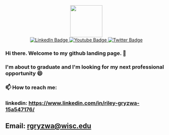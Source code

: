 
<!--
**gryzril/gryzril** is a ✨ _special_ ✨ repository because its `README.md` (this file) appears on your GitHub profile.

Here are some ideas to get you started:

- 🔭 I’m currently working on ...
- 🌱 I’m currently learning ...
- 👯 I’m looking to collaborate on ...
- 🤔 I’m looking for help with ...
- 💬 Ask me about ...
- 📫 How to reach me: ...
- 😄 Pronouns: ...
- ⚡ Fun fact: ...
-->

<div id="header" align="center">
    <img src="https://media3.giphy.com/media/WFZvB7VIXBgiz3oDXE/200w.webp?cid=ecf05e47qptgu4ppo4tmnms9468szkrlwva13m59422mnq59&rid=200w.webp&ct=s" width="100"/>
</div>
<div id="badges" align="center">
  <a href="https://www.linkedin.com/in/riley-gryzwa-15a547176/">
    <img src="https://img.shields.io/badge/LinkedIn-blue?style=for-the-badge&logo=linkedin&logoColor=white" alt="LinkedIn Badge"/>
  </a>
  <a href="https://www.instagram.com/rileygryzwa/">
    <img src="https://img.shields.io/badge/Instagram-red?style=for-the-badge&logo=instagram&logoColor=white" alt="Youtube Badge"/>
  </a>
  <a href="null">
    <img src="https://img.shields.io/badge/Twitter-blue?style=for-the-badge&logo=twitter&logoColor=white" alt="Twitter Badge"/>
  </a>
</div>

### Hi there. Welcome to my github landing page. 👋
### I'm about to graduate and I'm looking for my next professional opportunity 😄
### 📫 How to reach me:
### linkedin: https://www.linkedin.com/in/riley-gryzwa-15a547176/ 
##  Email: rgryzwa@wisc.edu
